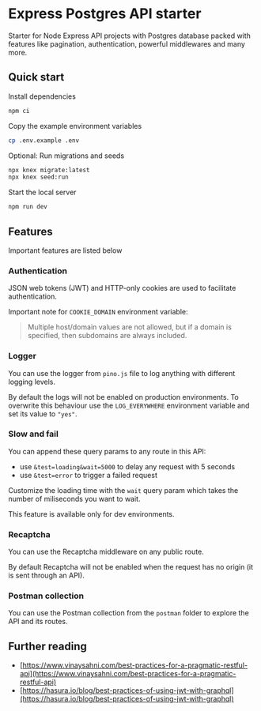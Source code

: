 # Express Postgres API starter

Starter for Node Express API projects with Postgres database packed with features like
pagination, authentication, powerful middlewares and many more.

## Quick start

Install dependencies

```bash
npm ci
```

Copy the example environment variables

```bash
cp .env.example .env
```

Optional: Run migrations and seeds

```bash
npx knex migrate:latest
npx knex seed:run
```

Start the local server

```bash
npm run dev
```

## Features

Important features are listed below

### Authentication

JSON web tokens (JWT) and HTTP-only cookies are used to facilitate authentication.

Important note for `COOKIE_DOMAIN` environment variable:

> Multiple host/domain values are not allowed, but if a domain is specified, then subdomains are always included.

### Logger

You can use the logger from `pino.js` file to log anything with different logging levels.

By default the logs will not be enabled on production environments.
To overwrite this behaviour use the `LOG_EVERYWHERE` environment variable and set its value to `"yes"`.

### Slow and fail

You can append these query params to any route in this API:

- use `&test=loading&wait=5000` to delay any request with 5 seconds
- use `&test=error` to trigger a failed request

Customize the loading time with the `wait` query param which takes the number of miliseconds you want to wait.

This feature is available only for dev environments.

### Recaptcha

You can use the Recaptcha middleware on any public route.

By default Recaptcha will not be enabled when the request has no origin (it is sent through an API).

### Postman collection

You can use the Postman collection from the `postman` folder to explore the API and its routes.

## Further reading

- [https://www.vinaysahni.com/best-practices-for-a-pragmatic-restful-api](https://www.vinaysahni.com/best-practices-for-a-pragmatic-restful-api)
- [https://hasura.io/blog/best-practices-of-using-jwt-with-graphql](https://hasura.io/blog/best-practices-of-using-jwt-with-graphql)
